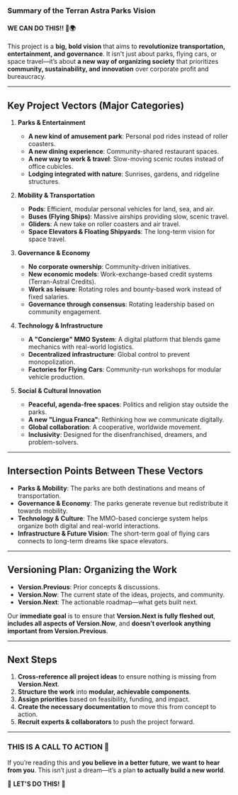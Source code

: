 
### Summary of the **Terran Astra Parks** Vision

#### **WE CAN DO THIS!!** 🚀🌍

This project is a **big, bold vision** that aims to **revolutionize transportation, entertainment, and governance**. It isn't just about parks, flying cars, or space travel—it’s about **a new way of organizing society** that prioritizes **community, sustainability, and innovation** over corporate profit and bureaucracy.

---

## **Key Project Vectors (Major Categories)**

1. **Parks & Entertainment**
   - **A new kind of amusement park**: Personal pod rides instead of roller coasters.
   - **A new dining experience**: Community-shared restaurant spaces.
   - **A new way to work & travel**: Slow-moving scenic routes instead of office cubicles.
   - **Lodging integrated with nature**: Sunrises, gardens, and ridgeline structures.

2. **Mobility & Transportation**
   - **Pods**: Efficient, modular personal vehicles for land, sea, and air.
   - **Buses (Flying Ships)**: Massive airships providing slow, scenic travel.
   - **Gliders**: A new take on roller coasters and air travel.
   - **Space Elevators & Floating Shipyards**: The long-term vision for space travel.

3. **Governance & Economy**
   - **No corporate ownership**: Community-driven initiatives.
   - **New economic models**: Work-exchange-based credit systems (Terran-Astral Credits).
   - **Work as leisure**: Rotating roles and bounty-based work instead of fixed salaries.
   - **Governance through consensus**: Rotating leadership based on community engagement.

4. **Technology & Infrastructure**
   - **A "Concierge" MMO System**: A digital platform that blends game mechanics with real-world logistics.
   - **Decentralized infrastructure**: Global control to prevent monopolization.
   - **Factories for Flying Cars**: Community-run workshops for modular vehicle production.

5. **Social & Cultural Innovation**
   - **Peaceful, agenda-free spaces**: Politics and religion stay outside the parks.
   - **A new "Lingua Franca"**: Rethinking how we communicate digitally.
   - **Global collaboration**: A cooperative, worldwide movement.
   - **Inclusivity**: Designed for the disenfranchised, dreamers, and problem-solvers.

---

## **Intersection Points Between These Vectors**
- **Parks & Mobility**: The parks are both destinations and means of transportation.
- **Governance & Economy**: The parks generate revenue but redistribute it towards mobility.
- **Technology & Culture**: The MMO-based concierge system helps organize both digital and real-world interactions.
- **Infrastructure & Future Vision**: The short-term goal of flying cars connects to long-term dreams like space elevators.

---

## **Versioning Plan: Organizing the Work**
- **Version.Previous**: Prior concepts & discussions.
- **Version.Now**: The current state of the ideas, projects, and community.
- **Version.Next**: The actionable roadmap—what gets built next.

Our **immediate goal** is to ensure that **Version.Next is fully fleshed out**, **includes all aspects of Version.Now**, and **doesn’t overlook anything important from Version.Previous**.

---

## **Next Steps**
1. **Cross-reference all project ideas** to ensure nothing is missing from **Version.Next**.
2. **Structure the work** into **modular, achievable components**.
3. **Assign priorities** based on feasibility, funding, and impact.
4. **Create the necessary documentation** to move this from concept to action.
5. **Recruit experts & collaborators** to push the project forward.

---

### **THIS IS A CALL TO ACTION** 🎯
If you’re reading this and **you believe in a better future**, **we want to hear from you**. This isn’t just a dream—it’s a plan **to actually build a new world**. 

🚀 **LET'S DO THIS!** 🚀